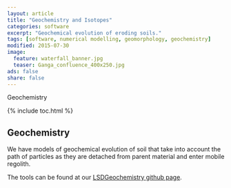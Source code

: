 ```yaml
---
layout: article
title: "Geochemistry and Isotopes"
categories: software
excerpt: "Geochemical evolution of eroding soils."
tags: [software, numerical modelling, geomorphology, geochemistry]
modified: 2015-07-30
image:
  feature: waterfall_banner.jpg
  teaser: Ganga_confluence_400x250.jpg
ads: false
share: false
---
```

Geochemistry

{% include toc.html %}

## Geochemistry
  
  We have models of geochemical evolution of soil that take into account the path of particles as they are detached from parent material and enter mobile regolith. 
  
  The tools can be found at our [LSDGeochemistry github page](https://github.com/LSDGeochemistry).

  
  